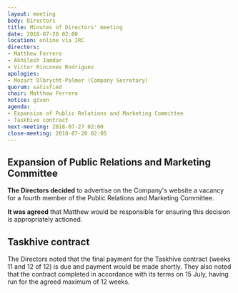 ```yaml
---
layout: meeting
body: Directors
title: Minutes of Directors' meeting
date: 2018-07-20 02:00
location: online via IRC
directors:
- Matthew Ferrero
- Akhilesh Jamdar
- Victor Rincones Rodriguez
apologies:
- Mozart Olbrycht-Palmer (Company Secretary)
quorum: satisfied
chair: Matthew Ferrero
notice: given
agenda:
- Expansion of Public Relations and Marketing Committee
- Taskhive contract
next-meeting: 2018-07-27 02:00
close-meeting: 2018-07-20 02:05
---
```


## Expansion of Public Relations and Marketing Committee

**The Directors decided** to advertise on the Company's website a vacancy for a fourth member of the Public Relations and Marketing Committee.

**It was agreed** that Matthew would be responsible for ensuring this decision is appropriately actioned.

## Taskhive contract

The Directors noted that the final payment for the Taskhive contract (weeks 11 and 12 of 12) is due and payment would be made shortly. They also noted that the contract completed in accordance with its terms on 15 July, having run for the agreed maximum of 12 weeks.
